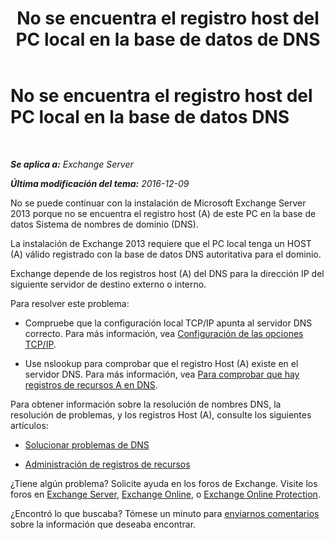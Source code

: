 ﻿---
title: 'No se encuentra el registro host del PC local en la base de datos de DNS'
TOCTitle: No se encuentra el registro host del PC local en la base de datos DNS
ms:assetid: 2f18cb65-29fe-4b72-8d68-52fd503d5673
ms:mtpsurl: https://technet.microsoft.com/es-es/library/ms.exch.setupreadiness.hostrecordmissing(v=EXCHG.150)
ms:contentKeyID: 48267958
ms.date: 04/23/2018
mtps_version: v=EXCHG.150
ms.translationtype: HT
---

# No se encuentra el registro host del PC local en la base de datos DNS

 

_**Se aplica a:** Exchange Server_

_**Última modificación del tema:** 2016-12-09_

No se puede continuar con la instalación de Microsoft Exchange Server 2013 porque no se encuentra el registro host (A) de este PC en la base de datos Sistema de nombres de dominio (DNS).

La instalación de Exchange 2013 requiere que el PC local tenga un HOST (A) válido registrado con la base de datos DNS autoritativa para el dominio.

Exchange depende de los registros host (A) del DNS para la dirección IP del siguiente servidor de destino externo o interno.

Para resolver este problema:

  - Compruebe que la configuración local TCP/IP apunta al servidor DNS correcto. Para más información, vea [Configuración de las opciones TCP/IP](https://go.microsoft.com/fwlink/p/?linkid=108281).

  - Use nslookup para comprobar que el registro Host (A) existe en el servidor DNS. Para más información, vea [Para comprobar que hay registros de recursos A en DNS](https://go.microsoft.com/fwlink/?linkid=63001).

Para obtener información sobre la resolución de nombres DNS, la resolución de problemas, y los registros Host (A), consulte los siguientes artículos:

  - [Solucionar problemas de DNS](https://go.microsoft.com/fwlink/p/?linkid=294828)

  - [Administración de registros de recursos](https://go.microsoft.com/fwlink/p/?linkid=294829)

¿Tiene algún problema? Solicite ayuda en los foros de Exchange. Visite los foros en [Exchange Server](https://go.microsoft.com/fwlink/p/?linkid=60612), [Exchange Online](https://go.microsoft.com/fwlink/p/?linkid=267542), o [Exchange Online Protection](https://go.microsoft.com/fwlink/p/?linkid=285351).

¿Encontró lo que buscaba? Tómese un minuto para [enviarnos comentarios](mailto:exsetuphelpfeedback@microsoft.com?subject=exchange%202013%20setup%20help%20feedbac) sobre la información que deseaba encontrar.

